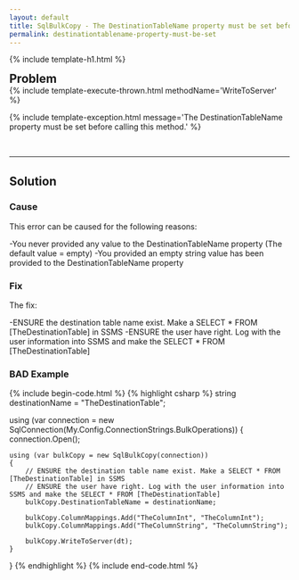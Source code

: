 ```yaml
---
layout: default
title: SqlBulkCopy - The DestinationTableName property must be set before calling this method.
permalink: destinationtablename-property-must-be-set
---
```


{% include template-h1.html %}

<div class="card">
  <div class="card-header">
     <h2 style="margin-top: 0px; margin-bottom: 0px;">Problem</h2>
  </div>
     <div class="card-block">
{% include template-execute-thrown.html methodName='WriteToServer' %}

{% include template-exception.html message='The DestinationTableName property must be set before calling this method.' %}
     </div>
</div>

<br />
<hr>
<br />

<div class="card">
  <div class="card-header">
     <h2 style="margin-top: 0px; margin-bottom: 0px;">Solution</h2>
  </div>
  <div class="card-block">
     <h3 class="card-title">Cause</h3>
This error can be caused for the following reasons:

-You never provided any value to the DestinationTableName property (The default value = empty)
-You provided an empty string value has been provided to the DestinationTableName property

  </div>
  <div class="card-block">
     <h3 class="card-title">Fix</h3>
The fix:

-ENSURE the destination table name exist. Make a SELECT * FROM [TheDestinationTable] in SSMS
-ENSURE the user have right. Log with the user information into SSMS and make the SELECT * FROM [TheDestinationTable]

  </div>
  
  <div class="card-block">
     <h3 class="card-title">BAD Example</h3>
     
{% include begin-code.html %}
{% highlight csharp %}
string destinationName = "TheDestinationTable";

using (var connection = new SqlConnection(My.Config.ConnectionStrings.BulkOperations))
{
    connection.Open();

    using (var bulkCopy = new SqlBulkCopy(connection))
    {
        // ENSURE the destination table name exist. Make a SELECT * FROM [TheDestinationTable] in SSMS
        // ENSURE the user have right. Log with the user information into SSMS and make the SELECT * FROM [TheDestinationTable]
        bulkCopy.DestinationTableName = destinationName;

        bulkCopy.ColumnMappings.Add("TheColumnInt", "TheColumnInt");
        bulkCopy.ColumnMappings.Add("TheColumnString", "TheColumnString");

        bulkCopy.WriteToServer(dt);
    }
}
{% endhighlight %}
{% include end-code.html %}

  </div>
</div>
<br /><br />
